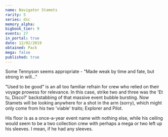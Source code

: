 ```yaml
---
name: Navigator Stamets
rarity: 5
series: dsc
memory_alpha:
bigbook_tier: 9
events: 27
in_portal: true
date: 12/02/2019
obtained: Pack
mega: false
published: true
---
```


Some Tennyson seems appropriate - "Made weak by time and fate, but strong in will..."

"Used to be good" is an all too familiar refrain for crew who relied on their voyage prowess for relevance. In this case, strike two and three was the 'Et tu, Disco?' backstabbing of that massive event bubble bursting. Now Stamets will be looking anywhere for a shot in the arm (sorry), which might only come from his two 'viable' traits; Explorer and Pilot. 

His floor is as a once-a-year event name with nothing else, while his ceiling would seem to be a two collection crew with perhaps a mega or two left up his sleeves. I mean, if he had any sleeves.
